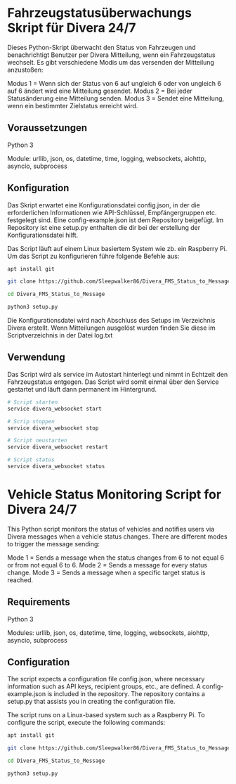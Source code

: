# Fahrzeugstatusüberwachungs Skript für Divera 24/7

Dieses Python-Skript überwacht den Status von Fahrzeugen und benachrichtigt Benutzer per Divera Mitteilung,
wenn ein Fahrzeugstatus wechselt. Es gibt verschiedene Modis um das versenden der Mitteilung anzustoßen:

Modus 1 = Wenn sich der Status von 6 auf ungleich 6 oder von ungleich 6 auf 6 ändert wird eine Mitteilung gesendet.
Modus 2 = Bei jeder Statusänderung eine Mitteilung senden.
Modus 3 = Sendet eine Mitteilung, wenn ein bestimmter Zielstatus erreicht wird.

## Voraussetzungen
Python 3

Module: urllib, json, os, datetime, time, logging, websockets, aiohttp, asyncio, subprocess

## Konfiguration
Das Skript erwartet eine Konfigurationsdatei config.json, in der die erforderlichen Informationen wie API-Schlüssel, Empfängergruppen etc. festgelegt sind.
Eine config-example.json ist dem Repository beigefügt.
Im Repository ist eine setup.py enthalten die dir bei der erstellung der Konfigurationsdatei hilft.

Das Script läuft auf einem Linux basiertem System wie zb. ein Raspberry Pi.
Um das Script zu konfigurieren führe folgende Befehle aus:

```bash
apt install git

git clone https://github.com/Sleepwalker86/Divera_FMS_Status_to_Message.git

cd Divera_FMS_Status_to_Message

python3 setup.py

```

Die Konfigurationsdatei wird nach Abschluss des Setups im Verzeichnis Divera erstellt.
Wenn Mitteilungen ausgelöst wurden finden Sie diese im Scriptverzeichnis in der Datei log.txt

## Verwendung
Das Script wird als service im Autostart hinterlegt und nimmt in Echtzeit den Fahrzeugstatus entgegen.
Das Script wird somit einmal über den Service gestartet und läuft dann permanent im Hintergrund.

```bash
# Script starten
service divera_websocket start

# Scrip stoppen
service divera_websocket stop

# Script neustarten
service divera_websocket restart

# Script status
service divera_websocket status
```

# Vehicle Status Monitoring Script for Divera 24/7

This Python script monitors the status of vehicles and notifies users via Divera messages when a vehicle status changes. There are different modes to trigger the message sending:

Mode 1 = Sends a message when the status changes from 6 to not equal 6 or from not equal 6 to 6.
Mode 2 = Sends a message for every status change.
Mode 3 = Sends a message when a specific target status is reached.

## Requirements
Python 3

Modules: urllib, json, os, datetime, time, logging, websockets, aiohttp, asyncio, subprocess

## Configuration
The script expects a configuration file config.json, where necessary information such as API keys, recipient groups, etc., are defined.
A config-example.json is included in the repository.
The repository contains a setup.py that assists you in creating the configuration file.

The script runs on a Linux-based system such as a Raspberry Pi.
To configure the script, execute the following commands:

```bash
apt install git

git clone https://github.com/Sleepwalker86/Divera_FMS_Status_to_Message.git

cd Divera_FMS_Status_to_Message

python3 setup.py
```